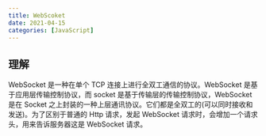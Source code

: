 ```yaml
---
title: WebScoket
date: 2021-04-15
categories: [JavaScript]
---
```


## 理解

WebSocket 是一种在单个 TCP 连接上进行全双工通信的协议。WebSocket 是基于应用层传输控制协议，而 socket 是基于传输层的传输控制协议，WebSocket 是在 Socket 之上封装的一种上层通讯协议。它们都是全双工的(可以同时接收和发送)。为了区别于普通的 Http 请求，发起 WebSocket 请求时，会增加一个请求头，用来告诉服务器这是 WebSocket 请求。
